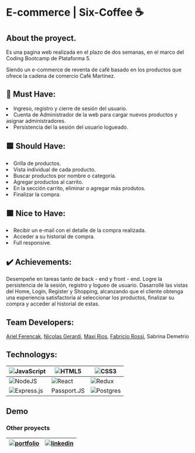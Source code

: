 # E-commerce | Six-Coffee :coffee:

## About the proyect. 

Es una pagina web realizada en el plazo de dos semanas, en el marco del Coding Bootcamp de Plataforma 5.

Siendo un e-commerce de reventa de café basado en los productos que ofrece la cadena de comercio Café Martínez. 

## :name_badge: Must Have:
<li>Ingreso, registro y cierre de sesión del usuario.</li>
<li>Cuenta de Administrador de la web para cargar nuevos productos y asignar administradores.</li>
<li>Persistencia del la sesión del usuario logueado.</li>

## :blue_square: Should Have:
<li>Grilla de productos.</li>
<li>Vista individual de cada producto.</li>
<li>Buscar productos por nombre o categoría.</li>
<li>Agregar productos al carrito.</li>
<li>En la sección carrito, eliminar o agregar más produtos.</li>
<li>Finalizar la compra.</li>

## :green_square: Nice to Have:
<li>Recibir un e-mail con el detalle de la compra realizada.</li> 
<li>Acceder a su historial de compra.</li> 
<li>Full responsive.</li>

## :heavy_check_mark: Achievements:

Desempeñe en tareas tanto de back - end y front - end. 
Logre la persistencia de la sesión, registro y logueo de usuario. 
Dasarrollé las vistas del Home, Login, Register y Shopping, alcanzando que el cliente obtenga una experiencia satisfactoria al seleccionar los productos, finalizar su compra y acceder al historial de estas. 


## Team Developers:

[Ariel Ferencak](href='https://www.linkedin.com/in/arielferencak/),
[Nicolas Gerardi](https://www.linkedin.com/in/nicolasgerardim/),
[Maxi Rios](https://www.linkedin.com/in/maxi-rios93/),
[Fabricio Rossi](https://www.linkedin.com/in/fabricio-rossi/),
Sabrina Demetrio

## Technologys:

|![JavaScript](https://img.shields.io/badge/javascript-%23323330.svg?style=for-the-badge&logo=javascript&logoColor=%23F7DF1E)|![HTML5](https://img.shields.io/badge/html5-%23E34F26.svg?style=for-the-badge&logo=html5&logoColor=white)|![CSS3](https://img.shields.io/badge/css3-%231572B6.svg?style=for-the-badge&logo=css3&logoColor=white)|
|-------- |--------|--------|
|![NodeJS](https://img.shields.io/badge/node.js-6DA55F?style=for-the-badge&logo=node.js&logoColor=white)|![React](https://img.shields.io/badge/react-%2320232a.svg?style=for-the-badge&logo=react&logoColor=%2361DAFB)|![Redux](https://img.shields.io/badge/redux-%23593d88.svg?style=for-the-badge&logo=redux&logoColor=white)|
|![Express.js](https://img.shields.io/badge/express.js-%23404d59.svg?style=for-the-badge&logo=express&logoColor=%2361DAFB)|Passport.JS|![Postgres](https://img.shields.io/badge/postgres-%23316192.svg?style=for-the-badge&logo=postgresql&logoColor=white)|

## Demo


### Other proyects

|[![portfolio](https://img.shields.io/badge/my_portfolio-000?style=for-the-badge&logo=ko-fi&logoColor=white)](https://sabrinademetrio96.netlify.app/)| [![linkedin](https://img.shields.io/badge/linkedin-0A66C2?style=for-the-badge&logo=linkedin&logoColor=white)](https://www.linkedin.com/in/sabrina-demetrio/) |
|-------- |--------|


